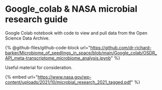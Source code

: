 # Google\_colab & NASA microbial research guide

Google Colab notebook with code to view and pull data from the Open Science Data Archive.

{% @github-files/github-code-block url="https://github.com/dr-richard-barker/Microbiome_of_seedlings_in_space/blob/main/Google_colab/OSDR_API_meta-transcriptome_microbiome_analysis.ipynb" %}

Useful material for consideration.&#x20;

{% embed url="https://www.nasa.gov/wp-content/uploads/2021/10/microbial_research_2021_tagged.pdf" %}

